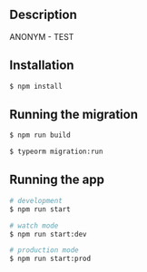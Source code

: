 ## Description

ANONYM - TEST

## Installation

```bash
$ npm install
```
## Running the migration

```bash
$ npm run build
```

```bash
$ typeorm migration:run
```

## Running the app

```bash
# development
$ npm run start

# watch mode
$ npm run start:dev

# production mode
$ npm run start:prod
```


